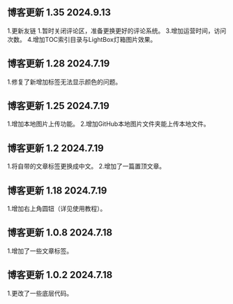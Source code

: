## 博客更新 1.35           2024.9.13 ##
1.更新友链
1.暂时关闭评论区，准备更换更好的评论系统。
3.增加运营时间，访问次数。
4.增加TOC索引目录与LightBox灯箱图片效果。

## 博客更新 1.28           2024.7.19 ##
1.修复了新增加标签无法显示颜色的问题。

## 博客更新 1.25           2024.7.19 ##
1.增加本地图片上传功能。
2.增加GitHub本地图片文件夹能上传本地文件。

## 博客更新 1.2           2024.7.19 ##
1.将自带的文章标签更换成中文。
2.增加了一篇置顶文章。

## 博客更新 1.18        2024.7.19 ##
1.增加右上角圆钮（详见使用教程）。

## 博客更新 1.0.8         2024.7.18 ##
1.增加了一些文章标签。

## 博客更新 1.0.2         2024.7.18 ##
1.更改了一些底层代码。